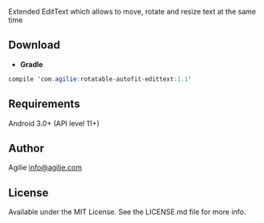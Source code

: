 Extended EditText which allows to move, rotate and resize text at the same time

## Download

- <b>Gradle</b>
```java
compile 'com.agilie:rotatable-autofit-edittext:1.1'
```
## Requirements

Android 3.0+ (API level 11+)

## Author

Agilie info@agilie.com

## License

Available under the MIT License. See the LICENSE.md file for more info.
